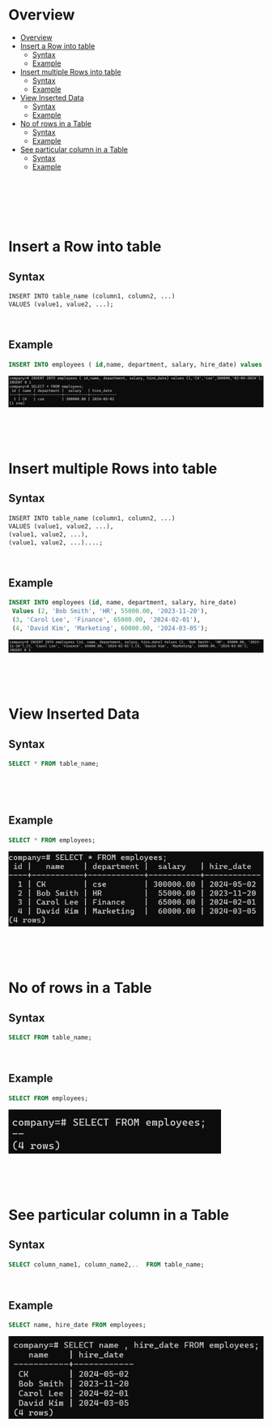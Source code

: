 # Overview

- [Overview](#overview)
- [Insert a Row into table](#insert-a-row-into-table)
  - [Syntax](#syntax)
  - [Example](#example)
- [Insert multiple Rows into table](#insert-multiple-rows-into-table)
  - [Syntax](#syntax-1)
  - [Example](#example-1)
- [View Inserted Data](#view-inserted-data)
  - [Syntax](#syntax-2)
  - [Example](#example-2)
- [No of rows in a Table](#no-of-rows-in-a-table)
  - [Syntax](#syntax-3)
  - [Example](#example-3)
- [See particular column in a Table](#see-particular-column-in-a-table)
  - [Syntax](#syntax-4)
  - [Example](#example-4)

&nbsp;

&nbsp;

&nbsp;

# Insert a Row into table

## Syntax

```
INSERT INTO table_name (column1, column2, ...)
VALUES (value1, value2, ...);
```

&nbsp;

## Example

```sql
INSERT INTO employees ( id,name, department, salary, hire_date) values (1,'CK','cse',300000,'02-05-2024');
```

<img src="../assets/Table/insert-data.png">

&nbsp;

&nbsp;

# Insert multiple Rows into table

## Syntax

```
INSERT INTO table_name (column1, column2, ...)
VALUES (value1, value2, ...),
(value1, value2, ...),
(value1, value2, ...)....;
```

&nbsp;

## Example

```sql
INSERT INTO employees (id, name, department, salary, hire_date)
 Values (2, 'Bob Smith', 'HR', 55000.00, '2023-11-20'),
 (3, 'Carol Lee', 'Finance', 65000.00, '2024-02-01'),
 (4, 'David Kim', 'Marketing', 60000.00, '2024-03-05');
```

<img src="../assets/Table/insert-multiple-data.png">

&nbsp;

&nbsp;

# View Inserted Data

## Syntax

```sql
SELECT * FROM table_name;
```

&nbsp;

&nbsp;

## Example

```sql
SELECT * FROM employees;
```

<img src="../assets/Table/view-table-data.png">

&nbsp;

&nbsp;

# No of rows in a Table

## Syntax

```sql
SELECT FROM table_name;
```

&nbsp;

## Example

```sql
SELECT FROM employees;
```

<img src="../assets/Table/view-no-of-rows-only.png">

&nbsp;

&nbsp;

# See particular column in a Table

## Syntax

```sql
SELECT column_name1, column_name2,..  FROM table_name;
```

&nbsp;

## Example

```sql
SELECT name, hire_date FROM employees;
```

<img src="../assets/Table/See-particular-column.png">

&nbsp;
